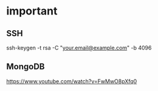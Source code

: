 # important

## SSH

ssh-keygen -t rsa -C "your.email@example.com" -b 4096

## MongoDB

https://www.youtube.com/watch?v=FwMwO8pXfq0

